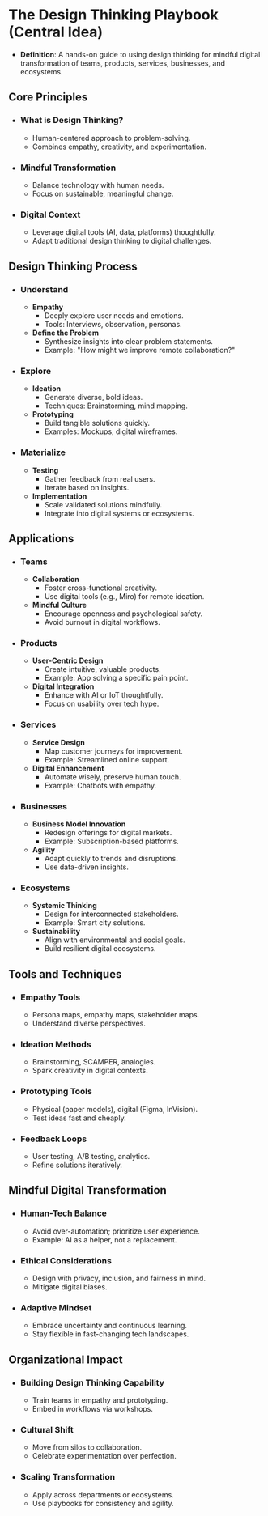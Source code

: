 # The Design Thinking Playbook (Central Idea)

- **Definition**: A hands-on guide to using design thinking for mindful digital transformation of teams, products, services, businesses, and ecosystems.

## Core Principles

- ### What is Design Thinking?

  - Human-centered approach to problem-solving.
  - Combines empathy, creativity, and experimentation.
- ### Mindful Transformation

  - Balance technology with human needs.
  - Focus on sustainable, meaningful change.
- ### Digital Context

  - Leverage digital tools (AI, data, platforms) thoughtfully.
  - Adapt traditional design thinking to digital challenges.

## Design Thinking Process

- ### Understand

  - **Empathy**
    - Deeply explore user needs and emotions.
    - Tools: Interviews, observation, personas.
  - **Define the Problem**
    - Synthesize insights into clear problem statements.
    - Example: "How might we improve remote collaboration?"
- ### Explore

  - **Ideation**
    - Generate diverse, bold ideas.
    - Techniques: Brainstorming, mind mapping.
  - **Prototyping**
    - Build tangible solutions quickly.
    - Examples: Mockups, digital wireframes.
- ### Materialize

  - **Testing**
    - Gather feedback from real users.
    - Iterate based on insights.
  - **Implementation**
    - Scale validated solutions mindfully.
    - Integrate into digital systems or ecosystems.

## Applications

- ### Teams

  - **Collaboration**
    - Foster cross-functional creativity.
    - Use digital tools (e.g., Miro) for remote ideation.
  - **Mindful Culture**
    - Encourage openness and psychological safety.
    - Avoid burnout in digital workflows.
- ### Products

  - **User-Centric Design**
    - Create intuitive, valuable products.
    - Example: App solving a specific pain point.
  - **Digital Integration**
    - Enhance with AI or IoT thoughtfully.
    - Focus on usability over tech hype.
- ### Services

  - **Service Design**
    - Map customer journeys for improvement.
    - Example: Streamlined online support.
  - **Digital Enhancement**
    - Automate wisely, preserve human touch.
    - Example: Chatbots with empathy.
- ### Businesses

  - **Business Model Innovation**
    - Redesign offerings for digital markets.
    - Example: Subscription-based platforms.
  - **Agility**
    - Adapt quickly to trends and disruptions.
    - Use data-driven insights.
- ### Ecosystems

  - **Systemic Thinking**
    - Design for interconnected stakeholders.
    - Example: Smart city solutions.
  - **Sustainability**
    - Align with environmental and social goals.
    - Build resilient digital ecosystems.

## Tools and Techniques

- ### Empathy Tools

  - Persona maps, empathy maps, stakeholder maps.
  - Understand diverse perspectives.
- ### Ideation Methods

  - Brainstorming, SCAMPER, analogies.
  - Spark creativity in digital contexts.
- ### Prototyping Tools

  - Physical (paper models), digital (Figma, InVision).
  - Test ideas fast and cheaply.
- ### Feedback Loops

  - User testing, A/B testing, analytics.
  - Refine solutions iteratively.

## Mindful Digital Transformation

- ### Human-Tech Balance

  - Avoid over-automation; prioritize user experience.
  - Example: AI as a helper, not a replacement.
- ### Ethical Considerations

  - Design with privacy, inclusion, and fairness in mind.
  - Mitigate digital biases.
- ### Adaptive Mindset

  - Embrace uncertainty and continuous learning.
  - Stay flexible in fast-changing tech landscapes.

## Organizational Impact

- ### Building Design Thinking Capability

  - Train teams in empathy and prototyping.
  - Embed in workflows via workshops.
- ### Cultural Shift

  - Move from silos to collaboration.
  - Celebrate experimentation over perfection.
- ### Scaling Transformation

  - Apply across departments or ecosystems.
  - Use playbooks for consistency and agility.
